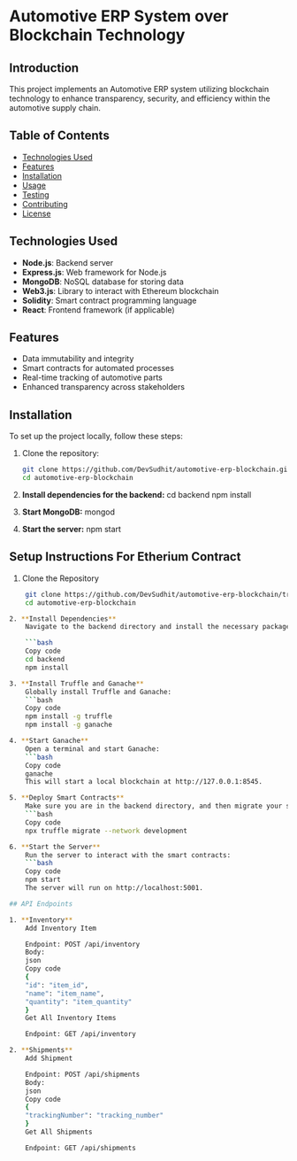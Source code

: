 # Automotive ERP System over Blockchain Technology

## Introduction
This project implements an Automotive ERP system utilizing blockchain technology to enhance transparency, security, and efficiency within the automotive supply chain.

## Table of Contents
- [Technologies Used](#technologies-used)
- [Features](#features)
- [Installation](#installation)
- [Usage](#usage)
- [Testing](#testing)
- [Contributing](#contributing)
- [License](#license)

## Technologies Used
- **Node.js**: Backend server
- **Express.js**: Web framework for Node.js
- **MongoDB**: NoSQL database for storing data
- **Web3.js**: Library to interact with Ethereum blockchain
- **Solidity**: Smart contract programming language
- **React**: Frontend framework (if applicable)

## Features
- Data immutability and integrity
- Smart contracts for automated processes
- Real-time tracking of automotive parts
- Enhanced transparency across stakeholders

## Installation
To set up the project locally, follow these steps:

1. Clone the repository:
   ```bash
   git clone https://github.com/DevSudhit/automotive-erp-blockchain.git
   cd automotive-erp-blockchain


2. **Install dependencies for the backend:**
    cd backend
    npm install

3. **Start MongoDB:**
    mongod

4. **Start the server:**
    npm start


## Setup Instructions For Etherium Contract

1. Clone the Repository
```bash
    git clone https://github.com/DevSudhit/automotive-erp-blockchain/tree/blockchain_main
    cd automotive-erp-blockchain

2. **Install Dependencies**
    Navigate to the backend directory and install the necessary packages:

    ```bash
    Copy code
    cd backend
    npm install

3. **Install Truffle and Ganache**
    Globally install Truffle and Ganache:
    ```bash
    Copy code
    npm install -g truffle
    npm install -g ganache

4. **Start Ganache**
    Open a terminal and start Ganache:
    ```bash
    Copy code
    ganache
    This will start a local blockchain at http://127.0.0.1:8545.

5. **Deploy Smart Contracts**
    Make sure you are in the backend directory, and then migrate your smart contracts:
    ```bash
    Copy code
    npx truffle migrate --network development

6. **Start the Server**
    Run the server to interact with the smart contracts:
    ```bash
    Copy code
    npm start
    The server will run on http://localhost:5001.

## API Endpoints

1. **Inventory**
    Add Inventory Item

    Endpoint: POST /api/inventory
    Body:
    json
    Copy code
    {
    "id": "item_id",
    "name": "item_name",
    "quantity": "item_quantity"
    }
    Get All Inventory Items

    Endpoint: GET /api/inventory

2. **Shipments**
    Add Shipment

    Endpoint: POST /api/shipments
    Body:
    json
    Copy code
    {
    "trackingNumber": "tracking_number"
    }
    Get All Shipments

    Endpoint: GET /api/shipments

